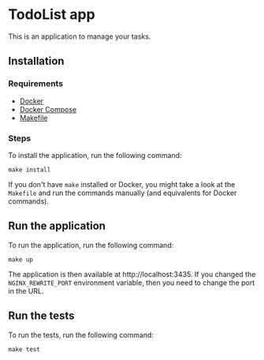 # TodoList app

This is an application to manage your tasks.

## Installation

### Requirements

- [Docker](https://www.docker.com/)
- [Docker Compose](https://docs.docker.com/compose/)
- [Makefile](https://www.gnu.org/software/make/)

### Steps

To install the application, run the following command:

```
make install
```

If you don't have `make` installed or Docker, you might take a look at the `Makefile` and run the commands manually (and
equivalents for Docker commands).

## Run the application

To run the application, run the following command:

```
make up
```

The application is then available at http://localhost:3435. If you changed the `NGINX_REWRITE_PORT` environment
variable, then you need to change the port in the URL.

## Run the tests

To run the tests, run the following command:

```
make test
```
